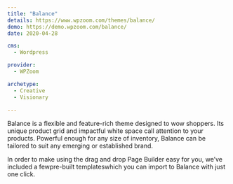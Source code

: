 ```yaml
---
title: "Balance"
details: https://www.wpzoom.com/themes/balance/
demo: https://demo.wpzoom.com/balance/
date: 2020-04-28

cms: 
  - Wordpress

provider: 
  - WPZoom

archetype:
  - Creative
  - Visionary
  
---
```


Balance is a flexible and feature-rich theme designed to wow shoppers. Its unique product grid and impactful white space call attention to your products. Powerful enough for any size of inventory, Balance can be tailored to suit any emerging or established brand.

In order to make using the drag and drop Page Builder easy for you, we’ve included a fewpre-built templateswhich you can import to Balance with just one click.